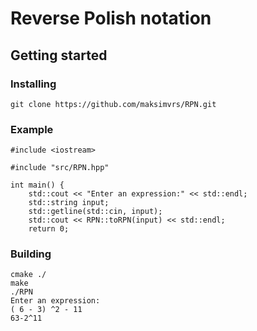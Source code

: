 # Reverse Polish notation
## Getting started
### Installing
```
git clone https://github.com/maksimvrs/RPN.git
```
### Example
```
#include <iostream>

#include "src/RPN.hpp"

int main() {
    std::cout << "Enter an expression:" << std::endl;
    std::string input;
    std::getline(std::cin, input);
    std::cout << RPN::toRPN(input) << std::endl;
    return 0;
```
### Building
```
cmake ./
make 
./RPN
Enter an expression:
( 6 - 3) ^2 - 11
63-2^11
```
